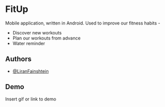 
# FitUp

Mobile application, written in Android.
Used to improve our fitness habits - 
- Discover new workouts
- Plan our workouts from advance
- Water reminder


## Authors

- [@LiranFainshtein](https://github.com/LiranFain22)


## Demo

Insert gif or link to demo

